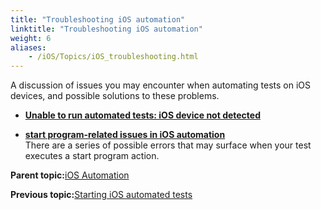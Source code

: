 ```yaml
--- 
title: "Troubleshooting iOS automation"
linktitle: "Troubleshooting iOS automation"
weight: 6
aliases: 
    - /iOS/Topics/iOS_troubleshooting.html
---
```


A discussion of issues you may encounter when automating tests on iOS devices, and possible solutions to these problems.

-   **[Unable to run automated tests: iOS device not detected](/TA_FAQ/Topics/faq.tshoot.ios.device_not_detected.html)**  

-   **[start program-related issues in iOS automation](/iOS/Topics/iOS_tshoot.start_program_issues.html)**  
There are a series of possible errors that may surface when your test executes a start program action.

**Parent topic:**[iOS Automation](/iOS/Topics/iOS_automation_def.html)

**Previous topic:**[Starting iOS automated tests](/iOS/Topics/iOS_automated_tests_execution.html)

